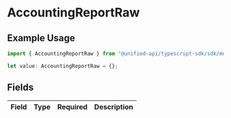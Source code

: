 # AccountingReportRaw

## Example Usage

```typescript
import { AccountingReportRaw } from "@unified-api/typescript-sdk/sdk/models/shared";

let value: AccountingReportRaw = {};
```

## Fields

| Field       | Type        | Required    | Description |
| ----------- | ----------- | ----------- | ----------- |